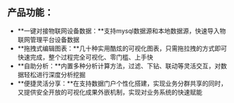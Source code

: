 ## 产品功能：

-  **一键对接物联网设备数据：**支持mysql数据源和本地数据源，快速导入物联网管理平台设备数据
- **拖拽式编辑图表：**几十种实用酷炫的可视化图表，只需拖拉拽的方式即可快速完成，整个过程完全可视化、零门槛、上手快
-  **自助分析：**内置多种分析计算方法，过滤、下钻、联动等灵活交互，对数据轻松进行深度分析挖掘
-  **便捷灵活分享：**在支持数据门户个性化搭建，实现业务分群共享的同时，又提供安全开放的可视化成果外嵌机制，实现对业务系统的快速赋能